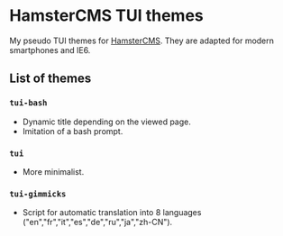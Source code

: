 # HamsterCMS TUI themes
My pseudo TUI themes for [HamsterCMS](http://old.net.eu.org/). They are adapted for modern smartphones and IE6.

## List of themes 
### `tui-bash` 
- Dynamic title depending on the viewed page. 
- Imitation of a bash prompt. 

### `tui` 
- More minimalist.

### `tui-gimmicks`
- Script for automatic translation into 8 languages ("en","fr","it","es","de","ru","ja","zh-CN").

